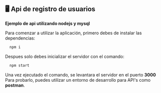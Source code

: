 ## :desktop_computer: Api de registro de usuarios
**Ejemplo de api utilizando nodejs y mysql**

Para comenzar a utilizar la aplicación, primero debes de instalar las dependencias:

```bash
  npm i
```

Despues solo debes inicializar el servidor con el comando:
```bash
  npm start
```

Una vez ejecutado el comando, se levantara el servidor en el puerto **3000** \
Para probarlo, puedes utilizar un entorno de desarrollo para API's como **postman**.
